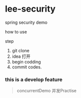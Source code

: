 # lee-security
spring security demo

how to use 

step
1. git clone 
2. idea 打开
3. begin codding
4. commit codes.
### this is a develop feature
> concurrentDemo 并发Practise